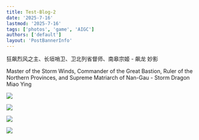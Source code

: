 ```yaml
---
title: Test-Blog-2
date: '2025-7-16'
lastmod: '2025-7-16'
tags: ['photos', 'game', 'AIGC']
authors: ['default']
layout: 'PostBannerInfo'
---
```


狂飙烈风之主、长垣哨卫、卫北列省督师、南皋宗姬 - 飙龙 妙影

Master of the Storm Winds, Commander of the Great Bastion, Ruler of the Northern Provinces, and Supreme Matriarch of Nan-Gau - Storm Dragon Miao Ying

![](/static/gallery/art/ai/miaoying/wai-nsfw-1.png)

![](/static/gallery/art/ai/miaoying/wai-nsfw-2.png)

![](/static/gallery/art/ai/miaoying/wai-nsfw-3.png)

![](/static/gallery/art/ai/miaoying/wai-nsfw-4.png)

